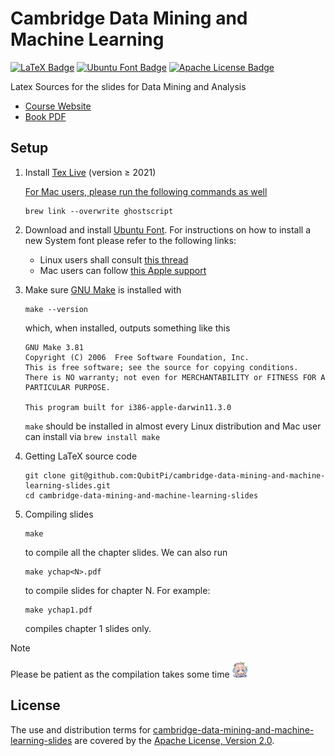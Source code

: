 Cambridge Data Mining and Machine Learning
==========================================

[![LaTeX Badge][LaTeX Badge]][LaTeX URL]
[![Ubuntu Font Badge][Ubuntu Font Badge]][Ubuntu Font URL]
[![Apache License Badge]][Apache License, Version 2.0]

Latex Sources for the slides for Data Mining and Analysis

- [Course Website](https://dataminingbook.info/)
- [Book PDF](https://dokumen.pub/data-mining-and-machine-learning-fundamental-concepts-and-algorithms-2nbsped-1108473989-9781108473989.html)

Setup
-----

1. Install [Tex Live][LaTeX URL] (version ≥ 2021)

   [For Mac users, please run the following commands as well](https://stackoverflow.com/a/64150928)

   ```console
   brew link --overwrite ghostscript
   ```

2. Download and install [Ubuntu Font][Ubuntu Font URL]. For instructions on how to install a new System font please
   refer to the following links:

    - Linux users shall consult [this thread](https://askubuntu.com/a/191782)
    - Mac users can follow [this Apple support](https://support.apple.com/guide/font-book/install-and-validate-fonts-fntbk1000/mac)

3. Make sure [GNU Make] is installed with

   ```console
   make --version
   ```

   which, when installed, outputs something like this

   ```console
   GNU Make 3.81
   Copyright (C) 2006  Free Software Foundation, Inc.
   This is free software; see the source for copying conditions.
   There is NO warranty; not even for MERCHANTABILITY or FITNESS FOR A
   PARTICULAR PURPOSE.

   This program built for i386-apple-darwin11.3.0
   ```

   `make` should be installed in almost every Linux distribution and Mac user can install via `brew install make`

4. Getting LaTeX source code

   ```console
   git clone git@github.com:QubitPi/cambridge-data-mining-and-machine-learning-slides.git
   cd cambridge-data-mining-and-machine-learning-slides
   ```

5. Compiling slides

   ```console
   make
   ```

   to compile all the chapter slides. We can also run

   ```console
   make ychap<N>.pdf
   ```

   to compile slides for chapter N. For example:

   ```console
   make ychap1.pdf
   ```

   compiles chapter 1 slides only.

> [!NOTE]
> Please be patient as the compilation takes some time <img src="https://github.com/QubitPi/QubitPi/blob/master/img/%E5%BF%83%E6%B5%B7.png?raw=true" width="5%" />

License
-------

The use and distribution terms for [cambridge-data-mining-and-machine-learning-slides]() are covered by the
[Apache License, Version 2.0].

[Apache License Badge]: https://img.shields.io/badge/Apache%202.0-F25910.svg?style=for-the-badge&logo=Apache&logoColor=white
[Apache License, Version 2.0]: https://www.apache.org/licenses/LICENSE-2.0

[GNU Make]: http://uploads.mitechie.com/books/Managing_Projects_with_GNU_Make_Third_Edition.pdf

[LaTeX Badge]: https://img.shields.io/badge/LaTeX-TeX%20Live%E2%89%A52021-008080.svg?style=for-the-badge&logo=latex&logoColor=white
[LaTeX URL]: https://tug.org/texlive/

[Ubuntu Font Badge]: https://img.shields.io/badge/Ubuntu%20Font-E95420.svg?style=for-the-badge&logo=ubuntu&logoColor=white
[Ubuntu Font URL]: https://design.ubuntu.com/font